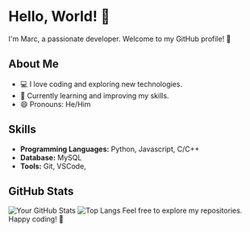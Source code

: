 # Hello, World! 👋

I'm Marc, a passionate developer. Welcome to my GitHub profile! 🚀

## About Me

- 💻 I love coding and exploring new technologies.
- 🌱 Currently learning and improving my skills.
- 😄 Pronouns: He/Him

## Skills

- **Programming Languages:** Python, Javascript, C/C++
- **Database:** MySQL
- **Tools:** Git, VSCode,

## GitHub Stats

![Your GitHub Stats](https://github-readme-stats.vercel.app/api?username=elmarcsalvador&show_icons=true&theme=midnight-purple)
![Top Langs](https://github-readme-stats.vercel.app/api/top-langs/?username=elmarcsalvador&layout=donut&theme=midnight-purple)
Feel free to explore my repositories. Happy coding! 🚀
